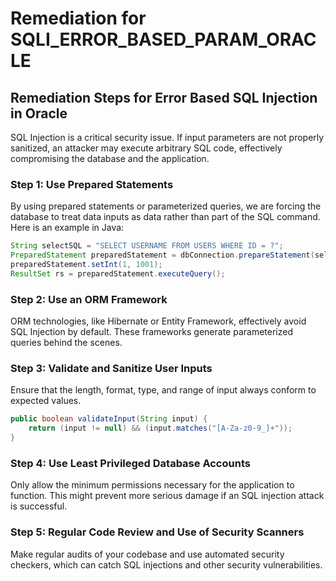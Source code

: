 # Remediation for SQLI_ERROR_BASED_PARAM_ORACLE

## Remediation Steps for Error Based SQL Injection in Oracle

SQL Injection is a critical security issue. If input parameters are not properly sanitized, an attacker may execute arbitrary SQL code, effectively compromising the database and the application.

### Step 1: Use Prepared Statements
By using prepared statements or parameterized queries, we are forcing the database to treat data inputs as data rather than part of the SQL command. Here is an example in Java:
```java
String selectSQL = "SELECT USERNAME FROM USERS WHERE ID = ?";
PreparedStatement preparedStatement = dbConnection.prepareStatement(selectSQL);
preparedStatement.setInt(1, 1001);
ResultSet rs = preparedStatement.executeQuery();
```

### Step 2: Use an ORM Framework
ORM technologies, like Hibernate or Entity Framework, effectively avoid SQL Injection by default. These frameworks generate parameterized queries behind the scenes.

### Step 3: Validate and Sanitize User Inputs
Ensure that the length, format, type, and range of input always conform to expected values.
```java
public boolean validateInput(String input) {
    return (input != null) && (input.matches("[A-Za-z0-9_]+"));
}
```

### Step 4: Use Least Privileged Database Accounts
Only allow the minimum permissions necessary for the application to function. This might prevent more serious damage if an SQL injection attack is successful.

### Step 5: Regular Code Review and Use of Security Scanners
Make regular audits of your codebase and use automated security checkers, which can catch SQL injections and other security vulnerabilities.
